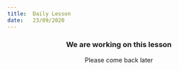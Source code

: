 ```yaml
---
title:  Daily Lesson
date:   23/09/2020
---
```


### <center>We are working on this lesson</center>
<center>Please come back later</center>